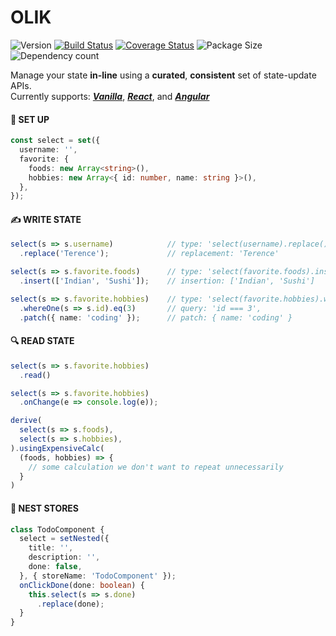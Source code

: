 # OLIK #

![Version](https://img.shields.io/npm/v/olik.svg)
[![Build Status](https://travis-ci.org/Memeplexx/olik.svg?branch=master)](https://travis-ci.org/Memeplexx/olik.svg?branch=master)
[![Coverage Status](https://coveralls.io/repos/github/Memeplexx/Olik/badge.svg?branch=master)](https://coveralls.io/github/Memeplexx/Olik?branch=master)
![Package Size](https://badgen.net/bundlephobia/minzip/olik)
![Dependency count](https://badgen.net/bundlephobia/dependency-count/olik)

Manage your state **in-line** using a **curated**, **consistent** set of state-update APIs.  
Currently supports: ***[Vanilla](https://memeplexx.github.io/olik/docs/vanilla-js)***,
***[React](https://memeplexx.github.io/olik/docs/read)***, and
***[Angular](https://memeplexx.github.io/olik/docs/angular)***


#### 🌈 **SET UP**
```ts
const select = set({
  username: '',
  favorite: {
    foods: new Array<string>(),
    hobbies: new Array<{ id: number, name: string }>(),
  },
});
```  
#### ✍️ **WRITE STATE**  
```ts
select(s => s.username)            // type: 'select(username).replace()'
  .replace('Terence');             // replacement: 'Terence'

select(s => s.favorite.foods)      // type: 'select(favorite.foods).insert()'
  .insert(['Indian', 'Sushi']);    // insertion: ['Indian', 'Sushi']

select(s => s.favorite.hobbies)    // type: 'select(favorite.hobbies).whereOne(id).eq(3).patch()'
  .whereOne(s => s.id).eq(3)       // query: 'id === 3',
  .patch({ name: 'coding' });      // patch: { name: 'coding' }
```
#### 🔍 **READ STATE**
```ts
select(s => s.favorite.hobbies)
  .read()

select(s => s.favorite.hobbies)
  .onChange(e => console.log(e));

derive(
  select(s => s.foods),
  select(s => s.hobbies),
).usingExpensiveCalc(
  (foods, hobbies) => {
    // some calculation we don't want to repeat unnecessarily
  }
)
```
#### 🥚 **NEST STORES**
```ts
class TodoComponent {
  select = setNested({
    title: '',
    description: '',
    done: false,
  }, { storeName: 'TodoComponent' });
  onClickDone(done: boolean) {
    this.select(s => s.done)
      .replace(done);
  }
}
```